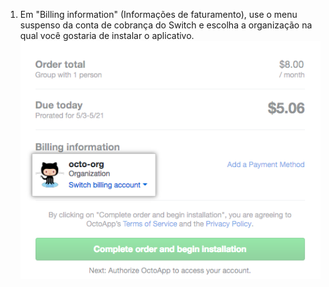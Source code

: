1. Em "Billing information" (Informações de faturamento), use o menu suspenso da conta de cobrança do Switch e escolha a organização na qual você gostaria de instalar o aplicativo. ![Menu suspenso para mudar a conta de faturamento e o nome e avatar da organização escolhida](/assets/images/help/marketplace/marketplace-confirm-org.png)
